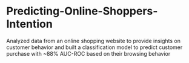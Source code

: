 # Predicting-Online-Shoppers-Intention
Analyzed data from an online shopping website to provide insights on customer behavior and built a classification model to predict customer purchase with ~88% AUC-ROC based on their browsing behavior
